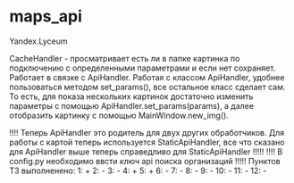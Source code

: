 # maps_api
Yandex.Lyceum

CacheHandler - просматривает есть ли в папке картинка по подключению с определенными параметрами и если нет сохраняет. Работает в связке с ApiHandler. 
Работая с классом ApiHandler, удобнее пользоваться методом set_params(), все остальное класс сделает сам. То есть, для показа нескольких картинок достаточно изменить параметры
с помощью ApiHandler.set_params(params), а далее отобразить картинку с помощью MainWindow.new_img().


!!!! Теперь ApiHandler это родитель для двух других обработчиков. Для работы с картой теперь используется StaticApiHandler, все что сказано для ApiHandler выше теперь справедливо для StaticApiHandler !!!!!
!!!! В config.py необходимо ввсти ключ api поиска организаций !!!!!
Пунктов ТЗ выполненено:
1: +
2: -
3: -
4: +
5: +
6: -
7: -
8: -
9: -
10: -
11: -
12: -
